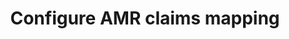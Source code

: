 ---
title: Configure AMR claims mapping
excerpt: Learn how to configure an OpenID Connect Identity Provider to send AMR claims during SSO to your org
layout: Guides
sections:
- main
---